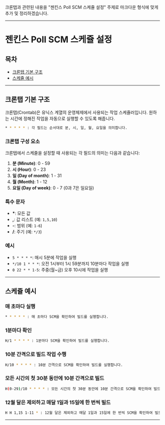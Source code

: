 크론탭과 관련된 내용을 "젠킨스 Poll SCM 스케쥴 설정" 주제로 마크다운 형식에 맞게 추가 및 정리하겠습니다.

---

# 젠킨스 Poll SCM 스케쥴 설정

## 목차
- [크론탭 기본 구조](#크론탭-기본-구조)
- [스케쥴 예시](#스케쥴-예시)

---

## 크론탭 기본 구조

크론탭(Crontab)은 유닉스 계열의 운영체제에서 사용되는 작업 스케쥴러입니다. 원하는 시간에 정해진 작업을 자동으로 실행할 수 있도록 해줍니다.

```sh
* * * * * : 각 필드는 순서대로 분, 시, 일, 월, 요일을 의미합니다.
```
### 크론탭 구성 요소

크론탭에서 스케줄을 설정할 때 사용되는 각 필드의 의미는 다음과 같습니다:

1. **분 (Minute)**: 0 - 59
2. **시 (Hour)**: 0 - 23
3. **일 (Day of month)**: 1 - 31
4. **월 (Month)**: 1 - 12
5. **요일 (Day of week)**: 0 - 7 (0과 7은 일요일)

### 특수 문자

- **\***: 모든 값
- **,**: 값 리스트 (예: `1,5,10`)
- **-**: 범위 (예: `1-6`)
- **/**: 주기 (예: `*/3`)

### 예시

- `5 * * * *`: 매시 5분에 작업을 실행
- `*/10 1 * * *`: 오전 1시부터 1시 59분까지 10분마다 작업을 실행
- `0 22 * * 1-5`: 주중(월~금) 오후 10시에 작업을 실행


---

## 스케쥴 예시

### 매 초마다 실행
```sh
* * * * * : 매 초마다 SCM을 확인하여 빌드를 실행합니다.
```

### 1분마다 확인
```sh
H/1 * * * * : 1분마다 SCM을 확인하여 빌드를 실행합니다.
```

### 10분 간격으로 빌드 작업 수행
```sh
H/10 * * * * : 10분 간격으로 SCM을 확인하여 빌드를 실행합니다.
```

### 모든 시간의 첫 30분 동안에 10분 간격으로 빌드
```sh
H(0-29)/10 * * * * : 모든 시간의 첫 30분 동안에 10분 간격으로 SCM을 확인하여 빌드를 실행합니다.
```

### 12월 달은 제외하고 매달 1일과 15일에 한 번씩 빌드
```sh
H H 1,15 1-11 * : 12월 달은 제외하고 매달 1일과 15일에 한 번씩 SCM을 확인하여 빌드를 실행합니다.
```

---
